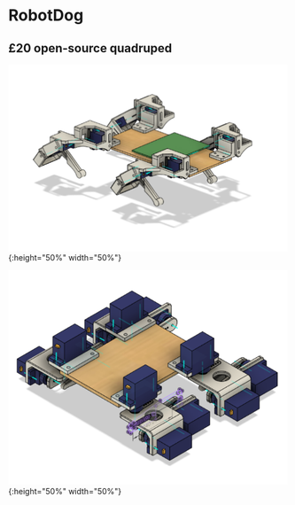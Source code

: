 # RobotDog
## £20 open-source quadruped
![Dog CAD Picture](images/dog-cad.png?raw=true "Title"){:height="50%" width="50%"}

![Dog CAD Picture 2](images/dog-cad-2.png?raw=true "Title"){:height="50%" width="50%"}
